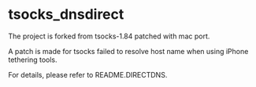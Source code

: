tsocks_dnsdirect
================
The project is forked from tsocks-1.84 patched with mac port. 

A patch is made for tsocks failed to resolve host name when using iPhone tethering tools.

For details, please refer to README.DIRECTDNS. 
